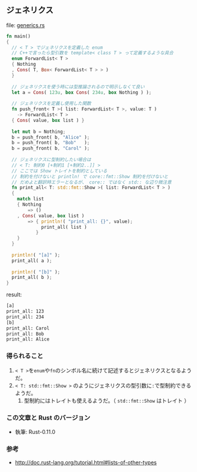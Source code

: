 ## ジェネリクス

file: [generics.rs](.src/generics.rs)

```rust
fn main()
{
  // < T > でジェネリクスを定義した enum
  // C++で言ったら型引数を template< class T > って定義するような具合
  enum ForwardList< T >
  { Nothing
  , Cons( T, Box< ForwardList< T > > )
  }
  
  // ジェネリクスを使う時には型推論されるので明示しなくて良い
  let a = Cons( 123u, box Cons( 234u, box Nothing ) );
  
  // ジェネリクスを定義し使用した関数
  fn push_front< T >( list: ForwardList< T >, value: T )
    -> ForwardList< T >
  { Cons( value, box list ) }
  
  let mut b = Nothing;
  b = push_front( b, "Alice" );
  b = push_front( b, "Bob"   );
  b = push_front( b, "Carol" );
  
  // ジェネリクスに型制約したい場合は
  // < T: 制約0 [+制約1 [+制約2..]] >
  // ここでは Show トレイトを制約としている
  // 制約を付けないと println! で core::fmt::Show 制約を付けないと
  // だめよと翻訳時エラーとなるが、 core:: ではなく std:: な辺り微注意
  fn print_all< T: std::fmt::Show >( list: ForwardList< T > )
  {
    match list
    { Nothing
        => ()
    , Cons( value, box list )
        => { println!( "print_all: {}", value);
             print_all( list )
           }
    }
  }
  
  println!( "[a]" );
  print_all( a );
  
  println!( "[b]" );
  print_all( b );
}
```

result:
```zsh
[a]
print_all: 123
print_all: 234
[b]
print_all: Carol
print_all: Bob
print_all: Alice
```

### 得られること

1. `< T >`を`enum`や`fn`のシンボル名に続けて記述するとジェネリクスとなるようだ。
1. `< T: std::fmt::Show >` のようにジェネリクスの型引数に`:`で型制約できるようだ。
    1. 型制約にはトレイトも使えるようだ。（ `std::fmt::Show` はトレイト ）


### この文章と Rust のバージョン

- 執筆: Rust-0.11.0

### 参考

- http://doc.rust-lang.org/tutorial.html#lists-of-other-types
